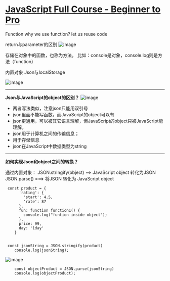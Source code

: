 # [JavaScript Full Course - Beginner to Pro](https://github.com/QiYongchuan/MyGitBlog/issues/81)

Function
why we use function?
let us reuse code

return与parameter的区别
![image](https://github.com/QiYongchuan/MyGitBlog/assets/105039020/0f4ec351-3a90-49d3-a059-3b29ad179989)


存储在对象中的函数，也称为方法。
比如：console是对象，console.log则是方法（function）

内置对象 Json与localStorage

![image](https://github.com/QiYongchuan/MyGitBlog/assets/105039020/0db54f33-2378-4d33-beb3-b4a20eda82ed)


---

**Json与JavaScript的object的区别？**
![image](https://github.com/QiYongchuan/MyGitBlog/assets/105039020/c716aacc-91aa-41d3-b827-17ceeaf16c48)

* 两者写法类似，注意json只能用双引号
* json里面不能写函数，而JavaScript的object可以有
* json更通用，可以被其它语言理解，但JavaScript的object只被JavaScript能理解。
* json用于计算机之间的传输信息；
* 用于存储信息
* json在JavaScript中数据类型为string

---

**如何实现Json和object之间的转换？**

通过内置对象：
JSON.stringify(object)   ==> JavaScript object 转化为JSON
JSON.parse()              ===>   将JSON    转化为  JavaScript object

```
 const product = {
      'rating': {
        'start': 4.5,
        'rate': 87
      },
      fun: function function1() {
        console.log("funtion inside object");
      },
      price: 99,
      day: '1day'
    }


 const jsonString = JSON.stringify(product)
    console.log(jsonString);
```
![image](https://github.com/QiYongchuan/MyGitBlog/assets/105039020/c3516188-bc7f-4405-bd36-b508717f630e)

```
    const objectProduct = JSON.parse(jsonString)
    console.log(objectProduct);
```